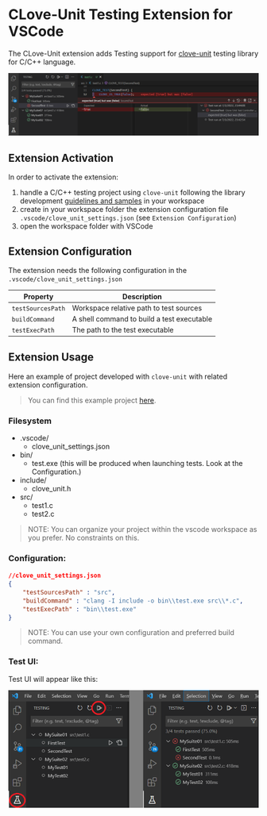 # CLove-Unit Testing Extension for VSCode

The CLove-Unit extension adds Testing support for [clove-unit](https://github.com/fdefelici/clove-unit) testing library for C/C++ language.

![Clove test run result](./sample/images/header.png)

## Extension Activation
In order to activate the extension:
1. handle a C/C++ testing project using `clove-unit` following the library development [guidelines and samples](https://github.com/fdefelici/clove-unit) in your workspace
1. create in your workspace folder the extension configuration file `.vscode/clove_unit_settings.json` (see `Extension Configuration`)
1. open the workspace folder with VSCode

## Extension Configuration
The extension needs the following configuration in the `.vscode/clove_unit_settings.json`

|Property|Description|
|--------|-----------|
| `testSourcesPath` | Workspace relative path to test sources |
| `buildCommand` | A shell command to build a test executable |
| `testExecPath` | The path to the test executable |


## Extension Usage
Here an example of project developed with `clove-unit` with related extension configuration.

> You can find this example project [here](./sample). 

### Filesystem
- .vscode/
	- clove_unit_settings.json
- bin/
	- test.exe (this will be produced when launching tests. Look at the Configuration.)
- include/
	- clove_unit.h
- src/
	- test1.c
	- test2.c

> NOTE: You can organize your project within the vscode workspace as you prefer. No constraints on this. 

### Configuration:
```json
//clove_unit_settings.json
{
    "testSourcesPath" : "src",
    "buildCommand" : "clang -I include -o bin\\test.exe src\\*.c",
    "testExecPath" : "bin\\test.exe"
}
```
> NOTE: You can use your own configuration and preferred build command. 

### Test UI:
Test UI will appear like this:

![Clove test run result](./sample/images/example.png)